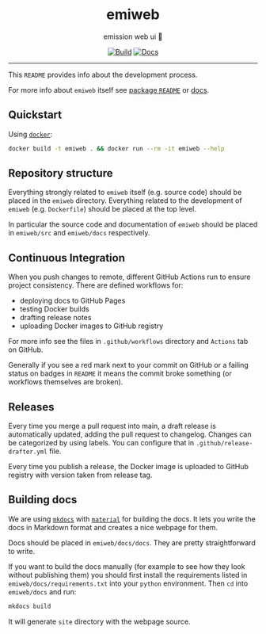 <h1 align="center">emiweb</h1>

<div align="center">

emission web ui 🎤

[![Build](https://github.com/radio-aktywne/emiweb/actions/workflows/build.yaml/badge.svg)](https://github.com/radio-aktywne/emiweb/actions/workflows/build.yaml)
[![Docs](https://github.com/radio-aktywne/emiweb/actions/workflows/docs.yaml/badge.svg)](https://github.com/radio-aktywne/emiweb/actions/workflows/docs.yaml)

</div>

---

This `README` provides info about the development process.

For more info about `emiweb` itself see
[package `README`](emiweb/README.md) or
[docs](https://radio-aktywne.github.io/emiweb).

## Quickstart

Using [`docker`](https://docs.docker.com/get-docker/):

```sh
docker build -t emiweb . && docker run --rm -it emiweb --help
```

## Repository structure

Everything strongly related to `emiweb` itself (e.g. source code) should be placed in the `emiweb` directory.
Everything related to the development of `emiweb` (e.g. `Dockerfile`) should be placed at the top level.

In particular the source code and documentation of `emiweb` should be placed in `emiweb/src` and `emiweb/docs` respectively.

## Continuous Integration

When you push changes to remote, different GitHub Actions run to ensure project consistency.
There are defined workflows for:

- deploying docs to GitHub Pages
- testing Docker builds
- drafting release notes
- uploading Docker images to GitHub registry

For more info see the files in `.github/workflows` directory and `Actions` tab on GitHub.

Generally if you see a red mark next to your commit on GitHub or a failing status on badges in `README` it means the commit broke something (or workflows themselves are broken).

## Releases

Every time you merge a pull request into main, a draft release is automatically updated, adding the pull request to changelog.
Changes can be categorized by using labels. You can configure that in `.github/release-drafter.yml` file.

Every time you publish a release, the Docker image is uploaded to GitHub registry with version taken from release tag.

## Building docs

We are using [`mkdocs`](https://www.mkdocs.org) with [`material`](https://squidfunk.github.io/mkdocs-material) for building the docs.
It lets you write the docs in Markdown format and creates a nice webpage for them.

Docs should be placed in `emiweb/docs/docs`.
They are pretty straightforward to write.

If you want to build the docs manually (for example to see how they look without publishing them)
you should first install the requirements listed in `emiweb/docs/requirements.txt` into your `python` environment.
Then `cd` into `emiweb/docs` and run:

```sh
mkdocs build
```

It will generate `site` directory with the webpage source.

